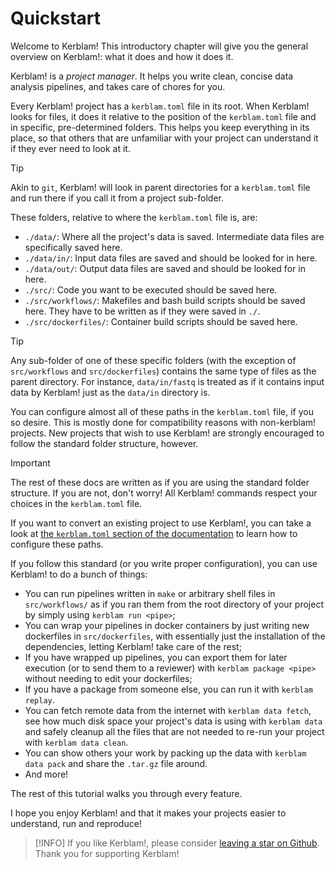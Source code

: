 # Quickstart

Welcome to Kerblam!
This introductory chapter will give you the general overview on Kerblam!: what
it does and how it does it.

Kerblam! is a *project manager*. It helps you write clean, concise data analysis
pipelines, and takes care of chores for you.

Every Kerblam! project has a `kerblam.toml` file in its root.
When Kerblam! looks for files, it does it relative to the position of the
`kerblam.toml` file and in specific, pre-determined folders.
This helps you keep everything in its place, so that others that are unfamiliar
with your project can understand it if they ever need to look at it.

> [!TIP]
> Akin to `git`, Kerblam! will look in parent directories for a `kerblam.toml`
> file and run there if you call it from a project sub-folder.

These folders, relative to where the `kerblam.toml` file is, are:
- `./data/`: Where all the project's data is saved.
  Intermediate data files are specifically saved here.
- `./data/in/`: Input data files are saved and should be looked for in here.
- `./data/out/`: Output data files are saved and should be looked for in here.
- `./src/`: Code you want to be executed should be saved here.
- `./src/workflows/`: Makefiles and bash build scripts should be saved here.
  They have to be written as if they were saved in `./`.
- `./src/dockerfiles/`: Container build scripts should be saved here.

> [!TIP]
> Any sub-folder of one of these specific folders (with the exception of
> `src/workflows` and `src/dockerfiles`) contains the same type of files as the
> parent directory. For instance, `data/in/fastq` is treated as if it contains
> input data by Kerblam! just as the `data/in` directory is.

You can configure almost all of these paths in the `kerblam.toml` file, if you so desire.
This is mostly done for compatibility reasons with non-kerblam! projects.
New projects that wish to use Kerblam! are strongly encouraged to follow the
standard folder structure, however.

> [!IMPORTANT]
> The rest of these docs are written as if you are using the standard
> folder structure. If you are not, don't worry! All Kerblam! commands respect
> your choices in the `kerblam.toml` file.

If you want to convert an existing project to use Kerblam!, you can take a look
at [the `kerblam.toml` section of the documentation](kerblam.toml.html) to
learn how to configure these paths.

If you follow this standard (or you write proper configuration), you can use
Kerblam! to do a bunch of things:
- You can run pipelines written in `make` or arbitrary shell files in `src/workflows/`
  as if you ran them from the root directory of your project by simply using
  `kerblam run <pipe>`;
- You can wrap your pipelines in docker containers by just writing new
  dockerfiles in `src/dockerfiles`, with essentially just the installation
  of the dependencies, letting Kerblam! take care of the rest;
- If you have wrapped up pipelines, you can export them for later execution
  (or to send them to a reviewer) with `kerblam package <pipe>` without needing
  to edit your dockerfiles;
- If you have a package from someone else, you can run it with `kerblam replay`.
- You can fetch remote data from the internet with `kerblam data fetch`, see
  how much disk space your project's data is using with `kerblam data` and
  safely cleanup all the files that are not needed to re-run your project with
  `kerblam data clean`.
- You can show others your work by packing up the data with `kerblam data pack`
  and share the `.tar.gz` file around.
- And more!

The rest of this tutorial walks you through every feature.

I hope you enjoy Kerblam! and that it makes your projects easier to understand,
run and reproduce!

> [!INFO]
> If you like Kerblam!, please consider [leaving a star on Github](https://github.com/MrHedmad/kerblam/stargazers).
> Thank you for supporting Kerblam!
